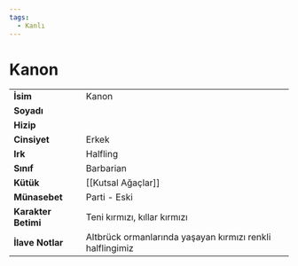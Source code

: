 ```yaml
---
tags:
  - Kanlı
---  
```

# Kanon   
|  |  |  
|---|---|  
| **İsim** | Kanon|  
| **Soyadı** | |  
| **Hizip** | |  
| **Cinsiyet** | Erkek|  
| **Irk** | Halfling|  
| **Sınıf** | Barbarian|  
| **Kütük** | [[Kutsal Ağaçlar]]|  
| **Münasebet** | Parti - Eski|  
| **Karakter Betimi** | Teni kırmızı, kıllar kırmızı|  
| **İlave Notlar** | Altbrück ormanlarında yaşayan kırmızı renkli halflingimiz|  
